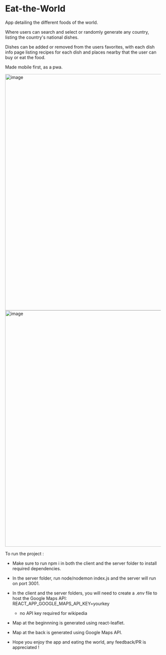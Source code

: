 # Eat-the-World

App detailing the different foods of the world.

Where users can search and select or randomly generate any country, listing the country's national dishes.

Dishes can be added or removed from the users favorites, with each dish info page listing recipes for each dish and places nearby that the user can buy or eat the food.

Made mobile first, as a pwa.

<img width="762" alt="image" src="https://user-images.githubusercontent.com/83961538/139871928-4377e970-ae7d-4f03-bbf5-a40ead785dca.png">

<img width="762" alt="image" src="https://user-images.githubusercontent.com/83961538/139874047-dec0994a-1943-4083-bd29-386cc673863b.png">



To run the project :

- Make sure to run npm i in both the client and the server folder to install required dependencies.
- In the server folder, run node/nodemon index.js and the server will run on port 3001.
- In the client and the server folders, you will need to create a .env file to host the Google Maps API: REACT_APP_GOOGLE_MAPS_API_KEY=yourkey

  - no API key required for wikipedia

- Map at the beginnning is generated using react-leaflet.
- Map at the back is generated using Google Maps API.

- Hope you enjoy the app and eating the world, any feedback/PR is appreciated !
